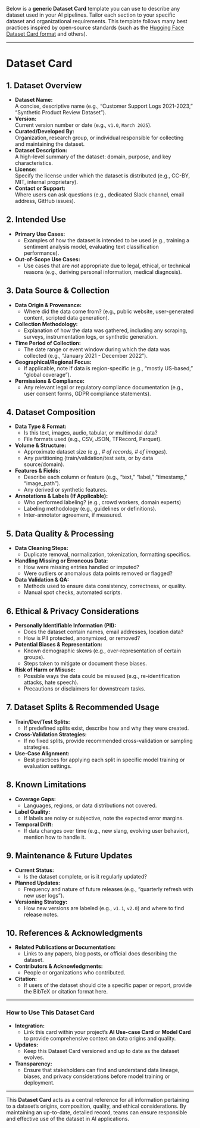 Below is a **generic Dataset Card** template you can use to describe any dataset used in your AI pipelines. Tailor each section to your specific dataset and organizational requirements. This template follows many best practices inspired by open-source standards (such as the [Hugging Face Dataset Card format](https://huggingface.co/docs/hub/en/datasets-cards#dataset-card-metadata) and others).

---

# **Dataset Card**

## **1. Dataset Overview**
- **Dataset Name:**  
  A concise, descriptive name (e.g., “Customer Support Logs 2021-2023,” “Synthetic Product Review Dataset”).
- **Version:**  
  Current version number or date (e.g., `v1.0`, `March 2025`).
- **Curated/Developed By:**  
  Organization, research group, or individual responsible for collecting and maintaining the dataset.
- **Dataset Description:**  
  A high-level summary of the dataset: domain, purpose, and key characteristics.
- **License:**  
  Specify the license under which the dataset is distributed (e.g., CC-BY, MIT, internal proprietary).
- **Contact or Support:**  
  Where users can ask questions (e.g., dedicated Slack channel, email address, GitHub issues).

## **2. Intended Use**
- **Primary Use Cases:**  
  - Examples of how the dataset is intended to be used (e.g., training a sentiment analysis model, evaluating text classification performance).  
- **Out-of-Scope Use Cases:**  
  - Use cases that are *not* appropriate due to legal, ethical, or technical reasons (e.g., deriving personal information, medical diagnosis).

## **3. Data Source & Collection**
- **Data Origin & Provenance:**  
  - Where did the data come from? (e.g., public website, user-generated content, scripted data generation).  
- **Collection Methodology:**  
  - Explanation of how the data was gathered, including any scraping, surveys, instrumentation logs, or synthetic generation.  
- **Time Period of Collection:**  
  - The date range or event window during which the data was collected (e.g., “January 2021 - December 2022”).
- **Geographical/Regional Focus:**  
  - If applicable, note if data is region-specific (e.g., “mostly US-based,” “global coverage”).
- **Permissions & Compliance:**  
  - Any relevant legal or regulatory compliance documentation (e.g., user consent forms, GDPR compliance statements).

## **4. Dataset Composition**
- **Data Type & Format:**  
  - Is this text, images, audio, tabular, or multimodal data?  
  - File formats used (e.g., CSV, JSON, TFRecord, Parquet).  
- **Volume & Structure:**  
  - Approximate dataset size (e.g., *# of records, # of images*).  
  - Any partitioning (train/validation/test sets, or by data source/domain).
- **Features & Fields:**  
  - Describe each column or feature (e.g., “text,” “label,” “timestamp,” “image_path”).  
  - Any derived or synthetic features.
- **Annotations & Labels (If Applicable):**  
  - Who performed labeling? (e.g., crowd workers, domain experts)  
  - Labeling methodology (e.g., guidelines or definitions).  
  - Inter-annotator agreement, if measured.

## **5. Data Quality & Processing**
- **Data Cleaning Steps:**  
  - Duplicate removal, normalization, tokenization, formatting specifics.  
- **Handling Missing or Erroneous Data:**  
  - How were missing entries handled or imputed?  
  - Were outliers or anomalous data points removed or flagged?
- **Data Validation & QA:**  
  - Methods used to ensure data consistency, correctness, or quality.  
  - Manual spot checks, automated scripts.

## **6. Ethical & Privacy Considerations**
- **Personally Identifiable Information (PII):**  
  - Does the dataset contain names, email addresses, location data?  
  - How is PII protected, anonymized, or removed?  
- **Potential Biases & Representation:**  
  - Known demographic skews (e.g., over-representation of certain groups).  
  - Steps taken to mitigate or document these biases.  
- **Risk of Harm or Misuse:**  
  - Possible ways the data could be misused (e.g., re-identification attacks, hate speech).  
  - Precautions or disclaimers for downstream tasks.

## **7. Dataset Splits & Recommended Usage**
- **Train/Dev/Test Splits:**  
  - If predefined splits exist, describe how and why they were created.  
- **Cross-Validation Strategies:**  
  - If no fixed splits, provide recommended cross-validation or sampling strategies.  
- **Use-Case Alignment:**  
  - Best practices for applying each split in specific model training or evaluation settings.

## **8. Known Limitations**
- **Coverage Gaps:**  
  - Languages, regions, or data distributions not covered.  
- **Label Quality:**  
  - If labels are noisy or subjective, note the expected error margins.  
- **Temporal Drift:**  
  - If data changes over time (e.g., new slang, evolving user behavior), mention how to handle it.

## **9. Maintenance & Future Updates**
- **Current Status:**  
  - Is the dataset complete, or is it regularly updated?  
- **Planned Updates:**  
  - Frequency and nature of future releases (e.g., “quarterly refresh with new user logs”).  
- **Versioning Strategy:**  
  - How new versions are labeled (e.g., `v1.1`, `v2.0`) and where to find release notes.

## **10. References & Acknowledgments**
- **Related Publications or Documentation:**  
  - Links to any papers, blog posts, or official docs describing the dataset.  
- **Contributors & Acknowledgments:**  
  - People or organizations who contributed.  
- **Citation:**  
  - If users of the dataset should cite a specific paper or report, provide the BibTeX or citation format here.

---

### **How to Use This Dataset Card**
- **Integration:**  
  - Link this card within your project’s **AI Use-case Card** or **Model Card** to provide comprehensive context on data origins and quality.  
- **Updates:**  
  - Keep this Dataset Card versioned and up to date as the dataset evolves.  
- **Transparency:**  
  - Ensure that stakeholders can find and understand data lineage, biases, and privacy considerations before model training or deployment.

---

This **Dataset Card** acts as a central reference for all information pertaining to a dataset’s origins, composition, quality, and ethical considerations. By maintaining an up-to-date, detailed record, teams can ensure responsible and effective use of the dataset in AI applications.